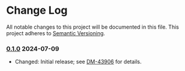 # Change Log

All notable changes to this project will be documented in this file.
This project adheres to [Semantic Versioning](http://semver.org/).

### [0.1.0] 2024-07-09

* Changed: Initial release; see [DM-43906](https://rubinobs.atlassian.net/browse/DM-43906) for details. 

[0.1.0]: https://github.com/lsst-dm/gauss2d_fit/compare/a42ec007c...0.1.0

